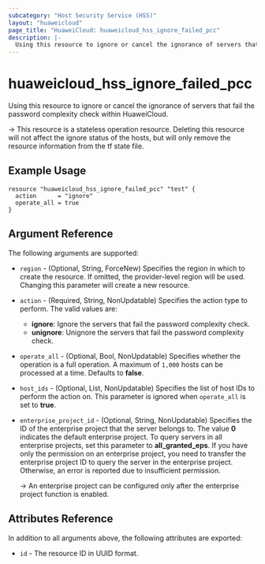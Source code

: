 ```yaml
---
subcategory: "Host Security Service (HSS)"
layout: "huaweicloud"
page_title: "HuaweiCloud: huaweicloud_hss_ignore_failed_pcc"
description: |-
  Using this resource to ignore or cancel the ignorance of servers that fail the password complexity check within HuaweiCloud.
---
```


# huaweicloud_hss_ignore_failed_pcc

Using this resource to ignore or cancel the ignorance of servers that fail the password complexity check within HuaweiCloud.

-> This resource is a stateless operation resource. Deleting this resource will not affect the ignore status of the hosts,
but will only remove the resource information from the tf state file.

## Example Usage

```hcl
resource "huaweicloud_hss_ignore_failed_pcc" "test" {
  action      = "ignore"
  operate_all = true
}
```

## Argument Reference

The following arguments are supported:

* `region` - (Optional, String, ForceNew) Specifies the region in which to create the resource.
  If omitted, the provider-level region will be used. Changing this parameter will create a new resource.

* `action` - (Required, String, NonUpdatable) Specifies the action type to perform.
  The valid values are:
  + **ignore**: Ignore the servers that fail the password complexity check.
  + **unignore**: Unignore the servers that fail the password complexity check.

* `operate_all` - (Optional, Bool, NonUpdatable) Specifies whether the operation is a full operation. A maximum of
  `1,000` hosts can be processed at a time. Defaults to **false**.

* `host_ids` - (Optional, List, NonUpdatable) Specifies the list of host IDs to perform the action on.
  This parameter is ignored when `operate_all` is set to **true**.

* `enterprise_project_id` - (Optional, String, NonUpdatable) Specifies the ID of the enterprise project that the server
  belongs to. The value **0** indicates the default enterprise project. To query servers in all enterprise projects,
  set this parameter to **all_granted_eps**. If you have only the permission on an enterprise project, you need to
  transfer the enterprise project ID to query the server in the enterprise project. Otherwise, an error is reported due
  to insufficient permission.

  -> An enterprise project can be configured only after the enterprise project function is enabled.

## Attributes Reference

In addition to all arguments above, the following attributes are exported:

* `id` - The resource ID in UUID format.
